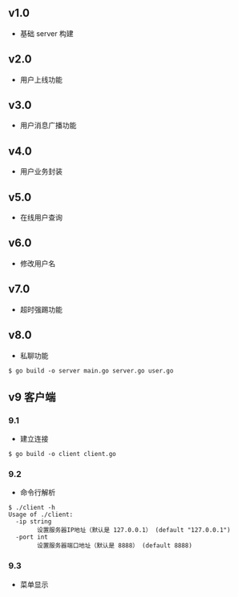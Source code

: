 ## v1.0

- 基础 server 构建

## v2.0

- 用户上线功能

## v3.0

- 用户消息广播功能

## v4.0

- 用户业务封装

## v5.0

- 在线用户查询

## v6.0

- 修改用户名

## v7.0

- 超时强踢功能

## v8.0

- 私聊功能

```
$ go build -o server main.go server.go user.go
```

## v9 客户端

### 9.1

- 建立连接

```
$ go build -o client client.go
```

### 9.2

- 命令行解析

```
$ ./client -h
Usage of ./client:
  -ip string
        设置服务器IP地址（默认是 127.0.0.1） (default "127.0.0.1")
  -port int
        设置服务器端口地址（默认是 8888） (default 8888)
```

### 9.3

- 菜单显示

